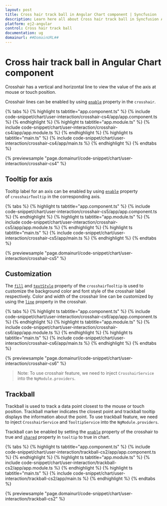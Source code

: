 ```yaml
---
layout: post
title: Cross hair track ball in Angular Chart component | Syncfusion
description: Learn here all about Cross hair track ball in Syncfusion Angular Chart component of Syncfusion Essential JS 2 and more.
platform: ej2-angular
control: Cross hair track ball 
documentation: ug
domainurl: ##DomainURL##
---
```


# Cross hair track ball in Angular Chart component

Crosshair has a vertical and horizontal line to view the value of the axis at mouse or touch position.

Crosshair lines can be enabled by using [`enable`](https://ej2.syncfusion.com/angular/documentation/api/chart/crosshairTooltip/#enable) property in the `crosshair`.

{% tabs %}
{% highlight ts tabtitle="app.component.ts" %}
{% include code-snippet/chart/user-interaction/crosshair-cs4/app/app.component.ts %}
{% endhighlight %}
{% highlight ts tabtitle="app.module.ts" %}
{% include code-snippet/chart/user-interaction/crosshair-cs4/app/app.module.ts %}
{% endhighlight %}
{% highlight ts tabtitle="main.ts" %}
{% include code-snippet/chart/user-interaction/crosshair-cs4/app/main.ts %}
{% endhighlight %}
{% endtabs %}
  
{% previewsample "page.domainurl/code-snippet/chart/user-interaction/crosshair-cs4" %}

## Tooltip for axis

Tooltip label for an axis can be enabled by using [`enable`](https://ej2.syncfusion.com/angular/documentation/api/chart/crosshairTooltipModel/#enable)
property of `crosshairTooltip` in the corresponding axis.

{% tabs %}
{% highlight ts tabtitle="app.component.ts" %}
{% include code-snippet/chart/user-interaction/crosshair-cs5/app/app.component.ts %}
{% endhighlight %}
{% highlight ts tabtitle="app.module.ts" %}
{% include code-snippet/chart/user-interaction/crosshair-cs5/app/app.module.ts %}
{% endhighlight %}
{% highlight ts tabtitle="main.ts" %}
{% include code-snippet/chart/user-interaction/crosshair-cs5/app/main.ts %}
{% endhighlight %}
{% endtabs %}
  
{% previewsample "page.domainurl/code-snippet/chart/user-interaction/crosshair-cs5" %}

## Customization

The [`fill`](https://ej2.syncfusion.com/angular/documentation/api/chart/crosshairTooltip/#fill) and [`textStyle`](https://ej2.syncfusion.com/angular/documentation/api/chart/crosshairTooltip/#textstyle)
property of the `crosshairTooltip` is used to customize the background color and font style of the crosshair label
respectively. Color and width of the crosshair line can be customized by using the
[`line`](https://ej2.syncfusion.com/angular/documentation/api/chart/crosshairSettingsModel/#line) property in the crosshair.

{% tabs %}
{% highlight ts tabtitle="app.component.ts" %}
{% include code-snippet/chart/user-interaction/crosshair-cs6/app/app.component.ts %}
{% endhighlight %}
{% highlight ts tabtitle="app.module.ts" %}
{% include code-snippet/chart/user-interaction/crosshair-cs6/app/app.module.ts %}
{% endhighlight %}
{% highlight ts tabtitle="main.ts" %}
{% include code-snippet/chart/user-interaction/crosshair-cs6/app/main.ts %}
{% endhighlight %}
{% endtabs %}
  
{% previewsample "page.domainurl/code-snippet/chart/user-interaction/crosshair-cs6" %}

>Note: To use crosshair feature, we need to inject `CrosshairService` into the `NgModule.providers`.

## Trackball

Trackball is used to track a data point closest to the mouse or touch position. Trackball marker indicates the
closest point and trackball tooltip displays the information about the point. To use trackball feature,
we need to inject `CrosshairService` and `TooltipService` into the `NgModule.providers`.

Trackball can be enabled by setting the [`enable`](https://ej2.syncfusion.com/angular/documentation/api/chart/crosshairSettings/#enable) property of the crosshair to true and
[`shared`](https://ej2.syncfusion.com/angular/documentation/api/chart/tooltipSettings/#shared) property in `tooltip` to true in chart.

{% tabs %}
{% highlight ts tabtitle="app.component.ts" %}
{% include code-snippet/chart/user-interaction/trackball-cs2/app/app.component.ts %}
{% endhighlight %}
{% highlight ts tabtitle="app.module.ts" %}
{% include code-snippet/chart/user-interaction/trackball-cs2/app/app.module.ts %}
{% endhighlight %}
{% highlight ts tabtitle="main.ts" %}
{% include code-snippet/chart/user-interaction/trackball-cs2/app/main.ts %}
{% endhighlight %}
{% endtabs %}
  
{% previewsample "page.domainurl/code-snippet/chart/user-interaction/trackball-cs2" %}
